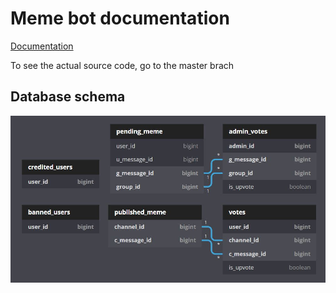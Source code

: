 # Meme bot documentation
[Documentation](https://unict-dmi.github.io/Telegram-SpottedDMI-Bot/)

To see the actual source code, go to the master brach

## Database schema

![DbSchema](docs/DBSchema.JPG)
